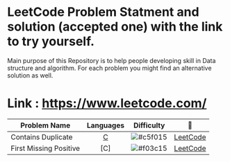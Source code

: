 # LeetCode Problem Statment and solution (accepted one) with the link to try yourself. 
Main purpose of this Repository is to help people developing skill in Data structure and algorithm. For each problem you might find an alternative solution as well.

# Link : https://www.leetcode.com/

| Problem Name             | Languages           | Difficulty | :link:    | 
| ------------------------ |:-------------------:| ---------- |:-----:    |
| Contains Duplicate  | [C](https://github.com/shyamgupta200385/LeetCode/tree/main/C/Contains_Duplicate.c) |![#c5f015](https://via.placeholder.com/15/c5f015/000000?text=+) | [LeetCode](https://leetcode.com/problems/contains-duplicate) |
| First Missing Positive | [C] | ![#f03c15](https://via.placeholder.com/15/f03c15/000000?text=+) | [LeetCode](https://leetcode.com/problems/first-missing-positive) |



